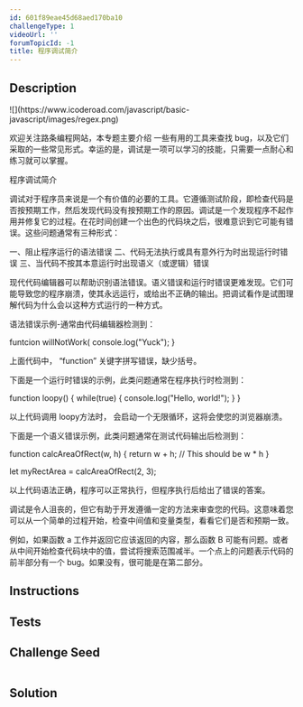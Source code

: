 ```yaml
---
id: 601f89eae45d68aed170ba10
challengeType: 1
videoUrl: ''
forumTopicId: -1
title: 程序调试简介
---
```


## Description
<section id='description'>
![](https://www.icoderoad.com/javascript/basic-javascript/images/regex.png)

欢迎关注路条编程网站，本专题主要介绍 一些有用的工具来查找 bug，以及它们采取的一些常见形式。幸运的是，调试是一项可以学习的技能，只需要一点耐心和练习就可以掌握。

程序调试简介

调试对于程序员来说是一个有价值的必要的工具。它遵循测试阶段，即检查代码是否按预期工作，然后发现代码没有按预期工作的原因。调试是一个发现程序不起作用并修复它的过程。在花时间创建一个出色的代码块之后，很难意识到它可能有错误。这些问题通常有三种形式：

一、阻止程序运行的语法错误
二、代码无法执行或具有意外行为时出现运行时错误
三、当代码不按其本意运行时出现语义（或逻辑）错误

现代代码编辑器可以帮助识别语法错误。语义错误和运行时错误更难发现。它们可能导致您的程序崩溃，使其永远运行，或给出不正确的输出。把调试看作是试图理解代码为什么会以这种方式运行的一种方式。

语法错误示例-通常由代码编辑器检测到：

funtcion willNotWork( 
  console.log("Yuck");
}

上面代码中， “function” 关键字拼写错误，缺少括号。

下面是一个运行时错误的示例，此类问题通常在程序执行时检测到：

function loopy() {
  while(true) {
    console.log("Hello, world!");
  }
}

以上代码调用 loopy方法时， 会启动一个无限循环，这将会使您的浏览器崩溃。

下面是一个语义错误示例，此类问题通常在测试代码输出后检测到：

function calcAreaOfRect(w, h) {
  return w + h; // This should be w * h
}

let myRectArea = calcAreaOfRect(2, 3);

以上代码语法正确，程序可以正常执行，但程序执行后给出了错误的答案。

调试是令人沮丧的，但它有助于开发遵循一定的方法来审查您的代码。这意味着您可以从一个简单的过程开始，检查中间值和变量类型，看看它们是否和预期一致。

例如，如果函数 a 工作并返回它应该返回的内容，那么函数 B 可能有问题。或者从中间开始检查代码块中的值，尝试将搜索范围减半。一个点上的问题表示代码的前半部分有一个 bug。如果没有，很可能是在第二部分。


</section>

## Instructions
<section id='instructions'>

</section>

## Tests
<section id='tests'>

</section>

## Challenge Seed
<section id='challengeSeed'>

<div id='js-seed'>

```js

```

</div>



</section>

## Solution
<section id='solution'>


</section>

